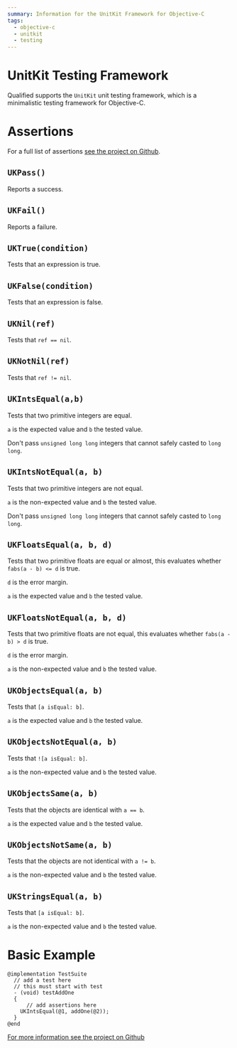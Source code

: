 ```yaml
---
summary: Information for the UnitKit Framework for Objective-C
tags:
  - objective-c
  - unitkit
  - testing
---
```


# UnitKit Testing Framework

Qualified supports the `UnitKit` unit testing framework, which is a minimalistic testing framework for Objective-C.

# Assertions

For a full list of assertions [see the project on Github](https://github.com/etoile/UnitKit/blob/master/FrameworkSource/UKTest.h).

## `UKPass()`

Reports a success.

## `UKFail()`

Reports a failure.

## `UKTrue(condition)`

Tests that an expression is true.

## `UKFalse(condition)`

Tests that an expression is false.

## `UKNil(ref)`

Tests that `ref == nil`.

## `UKNotNil(ref)`

Tests that `ref != nil`.

## `UKIntsEqual(a,b)`

Tests that two primitive integers are equal.

`a` is the expected value and `b` the tested value.

Don't pass `unsigned long long` integers that cannot safely casted to `long long`.

## `UKIntsNotEqual(a, b)`

Tests that two primitive integers are not equal.

`a` is the non-expected value and `b` the tested value.

Don't pass `unsigned long long` integers that cannot safely casted to `long long`.

## `UKFloatsEqual(a, b, d)`

Tests that two primitive floats are equal or almost, this evaluates whether
`fabs(a - b) <= d` is true.

`d` is the error margin.

`a` is the expected value and `b` the tested value.

## `UKFloatsNotEqual(a, b, d)`

Tests that two primitive floats are not equal, this evaluates whether
`fabs(a - b) > d` is true.

`d` is the error margin.

`a` is the non-expected value and `b` the tested value.

## `UKObjectsEqual(a, b)`

Tests that `[a isEqual: b]`.

`a` is the expected value and `b` the tested value.

## `UKObjectsNotEqual(a, b)`

Tests that `![a isEqual: b]`.

`a` is the non-expected value and `b` the tested value.

## `UKObjectsSame(a, b)`

Tests that the objects are identical with `a == b`.

`a` is the expected value and `b` the tested value.

## `UKObjectsNotSame(a, b)`

Tests that the objects are not identical with `a != b`.

`a` is the non-expected value and `b` the tested value.

## `UKStringsEqual(a, b)`

Tests that `[a isEqual: b]`.
 
`a` is the non-expected value and `b` the tested value.

# Basic Example

```
@implementation TestSuite
  // add a test here
  // this must start with test
  - (void) testAddOne
  {
      // add assertions here
    UKIntsEqual(@1, addOne(@2));
  }
@end
```

[For more information see the project on Github](https://github.com/etoile/UnitKit)
